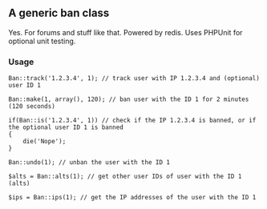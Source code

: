 ## A generic ban class

Yes. For forums and stuff like that. Powered by redis. Uses PHPUnit for optional unit testing.

### Usage

    Ban::track('1.2.3.4', 1); // track user with IP 1.2.3.4 and (optional) user ID 1

    Ban::make(1, array(), 120); // ban user with the ID 1 for 2 minutes (120 seconds)

    if(Ban::is('1.2.3.4', 1)) // check if the IP 1.2.3.4 is banned, or if the optional user ID 1 is banned
    {
    	die('Nope');
    }

    Ban::undo(1); // unban the user with the ID 1

    $alts = Ban::alts(1); // get other user IDs of user with the ID 1 (alts)

    $ips = Ban::ips(1); // get the IP addresses of the user with the ID 1